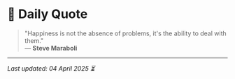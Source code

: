 # 📜 Daily Quote

> "Happiness is not the absence of problems, it's the ability to deal with them."  
> — **Steve Maraboli**

---

_Last updated: 04 April 2025 ⏳_
